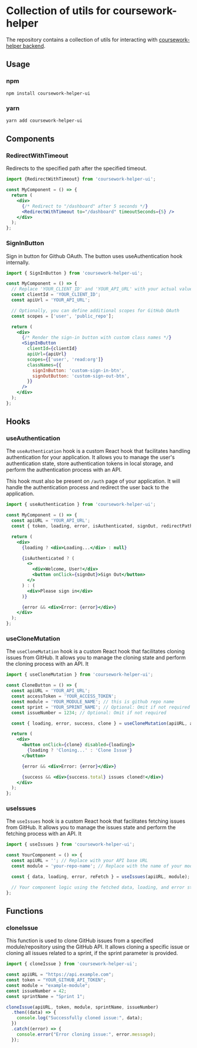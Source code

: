 # Collection of utils for coursework-helper

The repository contains a collection of utils for interacting with [coursework-helper backend](https://github.com/berkeli/coursework-helper).

## Usage

### npm
```bash
npm install coursework-helper-ui
```
### yarn
```bash
yarn add coursework-helper-ui
```

## Components
### RedirectWithTimeout
Redirects to the specified path after the specified timeout.
```jsx
import {RedirectWithTimeout} from 'coursework-helper-ui';

const MyComponent = () => {
  return (
    <div>
      {/* Redirect to "/dashboard" after 5 seconds */}
      <RedirectWithTimeout to="/dashboard" timeoutSeconds={5} />
    </div>
  );
};

```
### SignInButton
Sign in button for Github OAuth. The button uses useAuthentication hook internally.
```jsx
import { SignInButton } from 'coursework-helper-ui';

const MyComponent = () => {
  // Replace 'YOUR_CLIENT_ID' and 'YOUR_API_URL' with your actual values
  const clientId = 'YOUR_CLIENT_ID';
  const apiUrl = 'YOUR_API_URL';

  // Optionally, you can define additional scopes for GitHub OAuth
  const scopes = ['user', 'public_repo'];

  return (
    <div>
      {/* Render the sign-in button with custom class names */}
      <SignInButton
        clientId={clientId}
        apiUrl={apiUrl}
        scopes={['user', 'read:org']}
        classNames={{
          signInButton: 'custom-sign-in-btn',
          signOutButton: 'custom-sign-out-btn',
        }}
      />
    </div>
  );
};
```

## Hooks
### useAuthentication
The `useAuthentication` hook is a custom React hook that facilitates handling authentication for your application. It allows you to manage the user's authentication state, store authentication tokens in local storage, and perform the authentication process with an API.

This hook must also be present on `/auth` page of your application. It will handle the authentication process and redirect the user back to the application. 

```jsx
import { useAuthentication } from 'coursework-helper-ui';

const MyComponent = () => {
  const apiURL = 'YOUR_API_URL';
  const { token, loading, error, isAuthenticated, signOut, redirectPath } = useAuthentication(apiURL);

  return (
    <div>
      {loading ? <div>Loading...</div> : null}

      {isAuthenticated ? (
        <>
          <div>Welcome, User!</div>
          <button onClick={signOut}>Sign Out</button>
        </>
      ) : (
        <div>Please sign in</div>
      )}

      {error && <div>Error: {error}</div>}
    </div>
  );
};
```
### useCloneMutation
The `useCloneMutation` hook is a custom React hook that facilitates cloning issues from GitHub. It allows you to manage the cloning state and perform the cloning process with an API. It

```jsx
import { useCloneMutation } from 'coursework-helper-ui';

const CloneButton = () => {
  const apiURL = 'YOUR_API_URL';
  const accessToken = 'YOUR_ACCESS_TOKEN';
  const module = 'YOUR_MODULE_NAME'; // this is github repo name
  const sprint = 'YOUR_SPRINT_NAME'; // Optional: Omit if not required
  const issueNumber = 1234; // Optional: Omit if not required

  const { loading, error, success, clone } = useCloneMutation(apiURL, accessToken, module, sprint, issueNumber);

  return (
    <div>
      <button onClick={clone} disabled={loading}>
        {loading ? 'Cloning...' : 'Clone Issue'}
      </button>

      {error && <div>Error: {error}</div>}

      {success && <div>{success.total} issues cloned!</div>}
    </div>
  );
};
```

### useIssues
The `useIssues` hook is a custom React hook that facilitates fetching issues from GitHub. It allows you to manage the issues state and perform the fetching process with an API. It

```jsx
import { useIssues } from 'coursework-helper-ui';

const YourComponent = () => {
  const apiURL = ''; // Replace with your API base URL
  const module = 'your-repo-name'; // Replace with the name of your module/repository

  const { data, loading, error, reFetch } = useIssues(apiURL, module);

  // Your component logic using the fetched data, loading, and error states
};
```

## Functions
### cloneIssue
This function is used to clone GitHub issues from a specified module/repository using the GitHub API. It allows cloning a specific issue or cloning all issues related to a sprint, if the sprint parameter is provided.

```jsx
import { cloneIssue } from 'coursework-helper-ui';

const apiURL = "https://api.example.com";
const token = "YOUR_GITHUB_API_TOKEN";
const module = "example-module";
const issueNumber = 42;
const sprintName = "Sprint 1";

cloneIssue(apiURL, token, module, sprintName, issueNumber)
  .then((data) => {
    console.log("Successfully cloned issue:", data);
  })
  .catch((error) => {
    console.error("Error cloning issue:", error.message);
  });
```